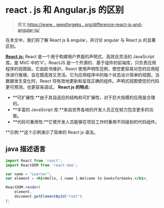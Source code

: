 # react . js 和 Angular.js 的区别

> 原文:[https://www . geesforgeks . org/difference-react-js-and-angular-js/](https://www.geeksforgeeks.org/difference-between-react-js-and-angular-js/)

在本文中，我们将了解 React js & angular，并讨论 angular 与 React js 的显著区别。

[**React.js:**](https://www.geeksforgeeks.org/react-js-introduction-working/) React 是一个用于构建用户界面的声明式、高效且灵活的 JavaScript 库。是 MVC 中的‘V’。ReactJS 是一个开源的、基于组件的前端库，只负责应用程序的视图层。它由脸书维护。React 使用声明性范例，使您更容易对您的应用程序进行推理，旨在既高效又灵活。它为应用程序中的每个状态设计简单的视图，当数据发生变化时，React 将有效地更新和呈现正确的组件。声明式视图使您的代码更可预测，也更容易调试。
**React js 的特点:**

*   **可扩展性:**由于其自适应的结构和可扩展性，对于巨大规模的应用是合理的。
*   **丰富的 JavaScript 库:**来自世界各地的开发人员正在努力包含更多的功能。
*   **代码可重用性:**它使开发人员能够在项目工作时重用不同级别的代码组件。

**示例:**这个示例演示了简单的 React js 语法。

## java 描述语言

```jsx
import React from 'react';
import ReactDOM from 'react-dom';

var name = "Learner";
var element = <h1>Hello, { name }.Welcome to GeeksforGeeks.</h1>;

ReactDOM.render(
    element,
    document.getElementById("root")
);
```